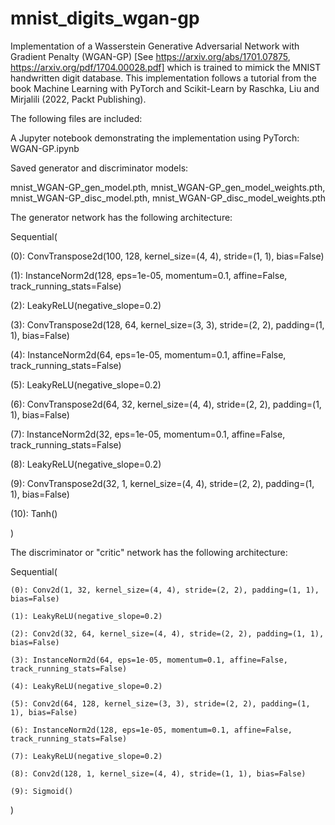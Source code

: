 # mnist_digits_wgan-gp
Implementation of a Wasserstein Generative Adversarial Network with Gradient Penalty (WGAN-GP) [See https://arxiv.org/abs/1701.07875, https://arxiv.org/pdf/1704.00028.pdf] which is trained to mimick the MNIST handwritten digit database.  This implementation follows a tutorial from the book Machine Learning with PyTorch and Scikit-Learn by Raschka, Liu and Mirjalili (2022, Packt Publishing).

The following files are included:

A Jupyter notebook demonstrating the implementation using PyTorch: WGAN-GP.ipynb

Saved generator and discriminator models:

mnist_WGAN-GP_gen_model.pth,
mnist_WGAN-GP_gen_model_weights.pth,
mnist_WGAN-GP_disc_model.pth,
mnist_WGAN-GP_disc_model_weights.pth

The generator network has the following architecture:

Sequential(

  (0): ConvTranspose2d(100, 128, kernel_size=(4, 4), stride=(1, 1), bias=False)
  
  (1): InstanceNorm2d(128, eps=1e-05, momentum=0.1, affine=False, track_running_stats=False)
  
  (2): LeakyReLU(negative_slope=0.2)
  
  (3): ConvTranspose2d(128, 64, kernel_size=(3, 3), stride=(2, 2), padding=(1, 1), bias=False)
  
  (4): InstanceNorm2d(64, eps=1e-05, momentum=0.1, affine=False, track_running_stats=False)
  
  (5): LeakyReLU(negative_slope=0.2)
  
  (6): ConvTranspose2d(64, 32, kernel_size=(4, 4), stride=(2, 2), padding=(1, 1), bias=False)
  
  (7): InstanceNorm2d(32, eps=1e-05, momentum=0.1, affine=False, track_running_stats=False)
  
  (8): LeakyReLU(negative_slope=0.2)
  
  (9): ConvTranspose2d(32, 1, kernel_size=(4, 4), stride=(2, 2), padding=(1, 1), bias=False)
  
  (10): Tanh()
  
)

The discriminator or "critic" network has the following architecture:

Sequential(

    (0): Conv2d(1, 32, kernel_size=(4, 4), stride=(2, 2), padding=(1, 1), bias=False)
    
    (1): LeakyReLU(negative_slope=0.2)
    
    (2): Conv2d(32, 64, kernel_size=(4, 4), stride=(2, 2), padding=(1, 1), bias=False)
    
    (3): InstanceNorm2d(64, eps=1e-05, momentum=0.1, affine=False, track_running_stats=False)
    
    (4): LeakyReLU(negative_slope=0.2)
    
    (5): Conv2d(64, 128, kernel_size=(3, 3), stride=(2, 2), padding=(1, 1), bias=False)
    
    (6): InstanceNorm2d(128, eps=1e-05, momentum=0.1, affine=False, track_running_stats=False)
    
    (7): LeakyReLU(negative_slope=0.2)
    
    (8): Conv2d(128, 1, kernel_size=(4, 4), stride=(1, 1), bias=False)
    
    (9): Sigmoid()
    
)

